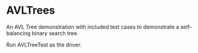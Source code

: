 # AVLTrees

An AVL Tree demonstration with included test cases to demonstrate a self-balancing binary search tree. 

Run AVLTreeTest as the driver. 

